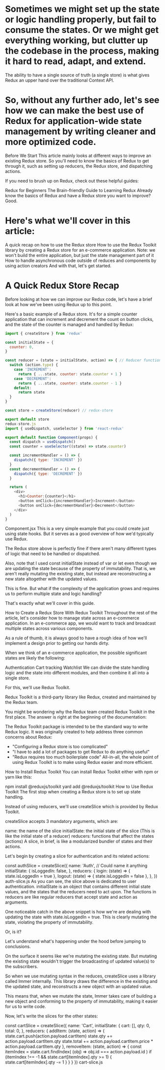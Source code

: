 # Sometimes we might set up the state or logic handling properly, but fail to consume the states. Or we might get everything working, but clutter up the codebase in the process, making it hard to read, adapt, and extend.  

The ability to have a single source of truth (a single store) is what gives Redux an upper hand over the traditional Context API.

# So, without any further ado, let's see how we can make the best use of Redux for application-wide state management by writing cleaner and more optimized code.

Before We Start
This article mainly looks at different ways to improve an existing Redux store. So you'll need to know the basics of Redux to get through it, such as setting up reducers, the Redux store, and dispatching actions.

If you need to brush up on Redux, check out these helpful guides:

Redux for Beginners
The Brain-friendly Guide to Learning Redux
Already know the basics of Redux and have a Redux store you want to improve? Good.

# Here's what we'll cover in this article:

A quick recap on how to use the Redux store
How to use the Redux Toolkit library by creating a Redux store for an e-commerce application. Note: we won't build the entire application, but just the state management part of it
How to handle asynchronous code outside of reduces and components by using action creators
And with that, let's get started.

# A Quick Redux Store Recap
Before looking at how we can improve our Redux code, let's have a brief look at how we've been using Redux up to this point.

Here's a basic example of a Redux store. It's for a simple counter application that can increment and decrement the count on button clicks, and the state of the counter is managed and handled by Redux:
```javascript
import { createStore } from 'redux'

const initialState = {
  counter: 0,
}

const reducer = (state = initialState, action) => { // Reducer function
  switch (action.type) {
    case 'INCREMENT':
      return { ...state, counter: state.counter + 1 }
    case 'DECREMENT':
      return { ...state, counter: state.counter - 1 }
    default:
      return state
  }
}

const store = createStore(reducer) // redux-store

export default store
redux-store.js
import { useDispatch, useSelector } from 'react-redux'

export default function Component(props) {
  const dispatch = useDispatch()
  const counter = useSelector((state) => state.counter)

  const incrementHandler = () => {
    dispatch({ type: 'INCREMENT' })
  }
  const decrementHandler = () => {
    dispatch({ type: 'DECREMENT' })
  }

  return (
    <div>
      <h1>Counter:{counter}</h1>
      <button onClick={incrementHandler}>Increment</button>
      <button onClick={decrementHandler}>Decrement</button>
    </div>
  )
}

```
Component.jsx
This is a very simple example that you could create just using state hooks. But it serves as a good overview of how we'd typically use Redux.

The Redux store above is perfectly fine if there aren't many different types of logic that need to be handled or dispatched.

Also, note that I used const initialState instead of var or let even though we are updating the state because of the property of immutability. That is, we aren't really mutating the existing state, but instead are reconstructing a new state altogether with the updated values.

This is fine. But what if the complexity of the application grows and requires us to perform multiple state and logic handling?

That's exactly what we'll cover in this guide.

How to Create a Redux Store With Redux Toolkit
Throughout the rest of the article, let's consider how to manage state across an e-commerce application. In an e-commerce app, we would want to track and broadcast multiple states across various components.

As a rule of thumb, it is always good to have a rough idea of how we'll implement a design prior to getting our hands dirty.

When we think of an e-commerce application, the possible significant states are likely the following:

Authentication
Cart tracking
Watchlist
We can divide the state handling logic and the state into different modules, and then combine it all into a single store.

For this, we'll use Redux Toolkit.

Redux Toolkit is a third-party library like Redux, created and maintained by the Redux team.

You might be wondering why the Redux team created Redux Toolkit in the first place. The answer is right at the beginning of the documentation:

The Redux Toolkit package is intended to be the standard way to write Redux logic. It was originally created to help address three common concerns about Redux:

- "Configuring a Redux store is too complicated"
- "I have to add a lot of packages to get Redux to do anything useful"
- "Redux requires too much boilerplate code"
All-in-all, the whole point of using Redux Toolkit is to make using Redux easier and more efficient.

How to Install Redux Toolkit
You can install Redux Toolkit either with npm or yarn like this:

npm install @reduxjs/toolkit
yard add @reduxjs/toolkit
How to Use Redux Toolkit
The first stop when creating a Redux store is to set up state handling.

Instead of using reducers, we'll use createSlice which is provided by Redux Toolkit.

createSlice accepts 3 mandatory arguments, which are:

name: the name of the slice
initialState: the initial state of the slice (This is like the initial state of a reducer)
reducers: functions that affect the states (actions)
A slice, in brief, is like a modularized bundler of states and their actions.

Let's begin by creating a slice for authentication and its related actions:

const authSlice = createSlice({
  name: 'Auth', // Could name it anything
  initialState: {
    isLoggedIn: false,
  },
  reducers: {
    login: (state) => {
      state.isLoggedIn = true
    },
    logout: (state) => {
      state.isLoggedIn = false
    },
  },
})
auth-slice.js
As you can see, the slice above is dedicated to user authentication. initialState is an object that contains different initial state values, and the states that the reducers need to act upon. The functions in reducers are like regular reducers that accept state and action as arguments.

One noticeable catch in the above snippet is how we're are dealing with updating the state with state.isLoggedIn = true. This is clearly mutating the state, violating the property of immutability.

Or, is it?

Let's understand what's happening under the hood before jumping to conclusions.

On the surface it seems like we're mutating the existing state. But mutating the existing state wouldn't trigger the broadcasting of updated value(s) to the subscribers.

So when we use mutating syntax in the reduces, createSlice uses a library called Immer internally. This library draws the difference in the existing and the updated state, and reconstructs a new object with an updated value.

This means that, when we mutate the state, Immer takes care of building a new object and conforming to the property of immutability, making it easier for us to write code.

Now, let's write the slices for the other states:

const cartSlice = createSlice({
  name: 'Cart',
  initialState: {
    cart: [],
    qty: 0,
    total: 0,
  },
  reducers: {
    addItem: (state, action) => {
      state.cart.push(action.payload.cartItem)
      state.qty += action.payload.cartItem.qty
      state.total += action.payload.cartItem.price * action.payload.cartItem.qty
    },
    removeItem: (state, action) => {
      const itemIndex = state.cart.findIndex(
        (obj) => obj.id === action.payload.id
      )
      if (itemIndex !== -1 && state.cart[itemIndex].qty >= 1) {
        state.cart[itemIndex].qty -= 1
      }
    }
  }
})
cart-slice.js
